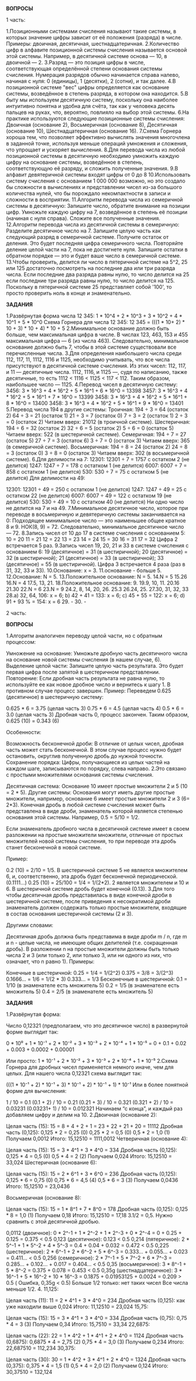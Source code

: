 **ВОПРОСЫ**

1 часть: 

1.Позиционными системами счисления называют такие системы, в которых значение цифры зависит от её положения (разряда) в числе. Примеры: двоичная, десятичная, шестнадцатеричная.
2.Количество цифр в алфавите позиционной системы счисления называется основой этой системы. Например, в десятичной системе основа — 10, в двоичной — 2.
3.Разряд — это позиция цифры в числе, соответствующая определённой степени основания системы счисления. Нумерация разрядов обычно начинается справа налево, начиная с нуля: 0 (единицы), 1 (десятки), 2 (сотни), и так далее.
4.В позиционной системе "вес" цифры определяется как основание системы, возведённое в степень разряда, в котором она находится.
5.В быту мы используем десятичную систему, поскольку она наиболее интуитивно понятна и удобна для счёта, так как у человека десять пальцев на руках, что, вероятно, повлияло на выбор этой системы.
6.На практике используются следующие позиционные системы счисления:
Двоичная (основание 2),
Восьмеричная (основание 8),
Десятичная (основание 10),
Шестнадцатеричная (основание 16).
7.Схема Горнера хороша тем, что позволяет эффективно вычислять значения многочлена в заданной точке, используя меньше операций умножения и сложения, что упрощает и ускоряет вычисления.
8.Для перевода числа из любой позиционной системы в десятичную необходимо умножить каждую цифру на основание системы, возведённое в степень, соответствующую её разряду, и сложить полученные значения.
9.В алфавит девятеричной системы входят цифры от 0 до 8
10.Использовать систему счисления с основанием 1 000 000 возможно, но это создало бы сложности в вычислениях и представлении чисел из-за большого количества нулей, что бы порождало некомпактности в записи и сложности в восприятии.
11.Алгоритм перевода числа из семеричной системы в десятичную:
Запишите число, обратите внимание на позиции цифр.
Умножьте каждую цифру на 7, возведённое в степень её позиции (начиная с нуля справа).
Сложите все полученные значения.
12.Алгоритм перевода числа из десятичной системы в семеричную:
Разделите десятичное число на 7.
Запишите целую часть как следующий разряд в семеричной системе.
Получите остаток от деления. Это будет последняя цифра семеричного числа.
Повторяйте деление целой части на 7, пока не достигнете нуля.
Запишите остатки в обратном порядке — это и будет ваше число в семеричной системе.
13.Чтобы проверить, делится ли число в пятеричной системе на 5^2, 25 или 125 достаточно посмотреть на последние два или три разряда числа. Если последние два разряда равны нулю, то число делится на 25  если последние три разряда равны нулю, то число делится на 125. Поскольку в пятеричной системе 25 представляет собой '100', то просто проверить ноль в конце и знаменательно.

**ЗАДАНИЯ**

1.Развёрнутая форма числа 12 345: 1 * 10^4 + 2 * 10^3 + 3 * 10^2 + 4 * 10^1 + 5 * 10^0
Схема Горнера для числа 12 345: 12 345 = (((1 * 10+ 2) * 10 + 3) * 10 + 4) * 10 + 5
2.Минимальное основание должно быть больше, чем максимальная цифра в числе. В числах 123, 463, 153 и 455 максимальная цифра — 6 (из числа 463). Следовательно, минимальное основание должно быть 7, чтобы в этой системе существовали все перечисленные числа.
3.Для определения наибольшего числа среди 112, 117, 11, 1112, 1116 и 1125, необходимо учитывать, что все числа присутствуют в десятичной системе счисления. Из этих чисел:
112, 117, и 11 — десятичные числа.
1112, 1116, и 1125 —, судя по написанию, также десятичные, то есть 1112 < 1116 < 1125 < 117 < 112.
Таким образом, наибольшее число — 1125.
4.Перевод чисел в десятичную систему:
3456: 3 * 16^3 + 4 * 16^2 + 5 * 16^1 + 6 * 16^0 = 13398
3457: 3 * 16^3 + 4 * 16^2 + 5 * 16^1 + 7 * 16^0 = 13399
3458: 3 * 16^3 + 4 * 16^2 + 5 * 16^1 + 8 * 16^0 = 13400
3458: 3 * 16^3 + 4 * 16^2 + 5 * 16^1 + 9 * 16^0 = 13401
5.Перевод числа 194 в другие системы:
Троичная: 194 ÷ 3 = 64 (остаток 2)
64 ÷ 3 = 21 (остаток 1)
21 ÷ 3 = 7 (остаток 0)
7 ÷ 3 = 2 (остаток 1)
2 ÷ 3 = 0 (остаток 2)
Читаем вверх: 21012 (в троичной системе).
Шестеричная: 194 ÷ 6 = 32 (остаток 2)
32 ÷ 6 = 5 (остаток 2)
5 ÷ 6 = 0 (остаток 5)
Читаем вверх: 522 (в шестеричной системе).
Семеричная: 194 ÷ 7 = 27 (остаток 5)
27 ÷ 7 = 3 (остаток 6)
3 ÷ 7 = 0 (остаток 3)
Читаем вверх: 365 (в семеричной системе).
Восьмеричная: 194 ÷ 8 = 24 (остаток 2)
24 ÷ 8 = 3 (остаток 0)
3 ÷ 8 = 0 (остаток 3)
Читаем вверх: 302 (в восьмеричной системе).
6.Для делимости на 7:
12301: 12301 ÷ 7 = 1757 с остатком 2 (не делится)
1247: 1247 ÷ 7 = 178 с остатком 1 (не делится)
6007: 6007 ÷ 7 = 858 с остатком 1 (не делится)
530: 530 ÷ 7 = 75 с остатком 5 (не делится)
Для делимости на 49:

12301: 12301 ÷ 49 = 250 с остатком 1 (не делится)
1247: 1247 ÷ 49 = 25 с остатком 22 (не делится)
6007: 6007 ÷ 49 = 122 с остатком 19 (не делится)
530: 530 ÷ 49 = 10 с остатком 40 (не делится)
Ни одно число не делится на 7 и на 49.
7.Минимальное десятичное число, которое при переводе в восьмеричную и девятеричную системы заканчивается на 0:
Подходящее минимальное число — это наименьшее общее кратное 8 и 9.
НОК(8, 9) = 72.
Следовательно, минимальное десятичное число — 72.
8.Запись чисел от 10 до 17 в системе счисления с основанием 5:
10 = 20
11 = 21
12 = 22
13 = 23
14 = 24
15 = 30
16 = 31
17 = 32
Цифра 2 встречается 5 раз.
9.Запись чисел 19, 20, 21 и 33 в системе счисления с основанием 6:
19 (десятичное) = 31 (в шестиричной);
20 (десятичное) = 32 (в шестиричной);
21 (десятичное) = 33 (в шестиричной);
33 (десятичное) = 55 (в шестиричной).
Цифра 3 встречается 4 раза (раз в 31, 32, 33 и 33).
10.Основание: x = 3.
11.основание - больше 5.
12.Основание: N = 5.
13.Положительное основание: N = 5.
14.N = 5
15.26
16.N = 4
17.5, 13, 21.
18.Положительное основание: 9.
19.9, 10, 11.
20.16
21.30
22.N = 6
23.N = 9
24.2, 8, 14, 20, 26.
25.3
26.24, 25.
27.30, 31, 32, 33
28.a) 32, 64, 106: x = 6; b) 42 + 41 = 133: x = 6; c) 45 + 55 = 122: x = 6; d) 91 + 93 % = 154: x = 6
29. -
30. -

2 часть:

**ВОПРОСЫ**

1.Алгоритм аналогичен переводу целой части, но с обратным процессом:

Умножение на основание: Умножьте дробную часть десятичного числа на основание новой системы счисления (в нашем случае, 6).
Выделение целой части: Запишите целую часть результата. Это будет первая цифра после запятой в шестеричном представлении.
Повторение: Если дробная часть результата не равна нулю, то используйте ее как новое дробное число и вернитесь к шагу 1. В противном случае процесс завершен.
Пример: Переведем 0.625 (десятичное) в шестеричную систему:

0.625 * 6 = 3.75 (целая часть 3)
0.75 * 6 = 4.5 (целая часть 4)
0.5 * 6 = 3.0 (целая часть 3)
Дробная часть 0, процесс закончен.
Таким образом, 0.625 (10) = 0.343 (6)

Особенности:

Возможность бесконечной дроби: В отличие от целых чисел, дробная часть может стать бесконечной. В этом случае процесс нужно будет остановить, округлив полученную дробь до нужной точности.
Сохранение порядка: Цифры, получающиеся из целых частей на каждом шаге, записываются по порядку, слева направо.
2.Это связано с простыми множителями основания системы счисления.

Десятичная система: Основание 10 имеет простые множители 2 и 5 (10 = 2 * 5).
Другие системы: Основания могут иметь другие простые множители, например, основание 6 имеет простые множители 2 и 3 (6= 2*3).
Конечная дробь в любой системе счисления может быть представлена в виде дроби, знаменатель которой является степенью основания этой системы. Например, 0.5 = 5/10 = 1/2.

Если знаменатель дробного числа в десятичной системе имеет в своем разложении на простые множители множители, отличные от простых множителей новой системы счисления, то при переводе эта дробь станет бесконечной в новой системе.

Пример:

0.2 (10) = 2/10 = 1/5. В шестеричной системе 5 не является множителем 6, и, соответственно, эта дробь будет бесконечной периодической. (0.1111…)
0.25 (10) = 25/100 = 1/4 = 1/(2*2). 2 является множителем и 10 и 6. В шестеричной системе дробь будет конечной (0.13).
3.Для того чтобы десятичная дробь представилась в виде конечной дроби в шестеричной системе, после приведения к несократимой дроби знаменатель должен содержать только простые множители, входящие в состав основания шестеричной системы (2 и 3).

Другими словами:

Десятичная дробь должна быть представима в виде дроби m / n, где m и n - целые числа, не имеющие общих делителей (т.е. сокращенная дробь).
В разложении n на простые множители должны быть только числа 2 и 3 (или только 2, или только 3, или ни одного из них, что означает, что n равно 1).
Примеры:

Конечные в шестеричной:
0.25 = 1/4 = 1/(2^2)
0.375 = 3/8 = 3/(2^3)
0.1666… = 1/6 = 1/(2 * 3)
0.333… = 1/3
Бесконечные в шестеричной:
0.1 = 1/10 (в знаменателе есть множитель 5)
0.2 = 1/5 (в знаменателе есть множитель 5)
0.4 = 2/5 (в знаменателе есть множитель 5)

**ЗАДАНИЯ**

1.Развёрнутая форма:

Число 0,12321 (предполагаем, что это десятичное число) в развернутой форме выглядит так:

0 * 10⁰ + 1 * 10⁻¹ + 2 * 10⁻² + 3 * 10⁻³ + 2 * 10⁻⁴ + 1 * 10⁻⁵ = 0 + 0.1 + 0.02 + 0.003 + 0.0002 + 0.00001

Или просто: 1 * 10⁻¹ + 2 * 10⁻² + 3 * 10⁻³ + 2 * 10⁻⁴ + 1 * 10⁻⁵
2.Схема Горнера для дробных чисел применяется немного иначе, чем для целых. Для нашего числа 0,12321 схема выглядит так:

(((1 * 10⁻¹ + 2) * 10⁻¹ + 3) * 10⁻¹ + 2) * 10⁻¹ + 1) * 10⁻¹
Или в более понятной форме для вычисления:

1 / 10 = 0.1
(0.1 + 2) / 10 = 0.21
(0.21 + 3) / 10 = 0.321
(0.321 + 2) / 10 = 0.03231
(0.03231+ 1) / 10 = 0.012321
Начинаем “с конца”, и каждый раз добавляем цифру и делим на 10.
2.Двоичная (основание 2):

Целая часть (15): 15 = 8 + 4 + 2 + 1 = 23 + 22 + 21 + 20 = 11112
Дробная часть (0,125): 0,125 * 2 = 0,25 (0) 0,25 * 2 = 0,5 (0) 0,5 * 2 = 1,0 (1) Получаем 0,0012
Итого: 15,12510 = 1111,0012
Четверичная (основание 4):

Целая часть (15): 15 = 3 * 4^1 + 3 * 4^0 = 334
Дробная часть (0,125): 0,125 * 4 = 0,5 (0) 0,5 * 4 = 2 (2) Получаем 0,024
Итого: 15,12510 = 33,024
Шестеричная (основание 6):

Целая часть (15): 15 = 2 * 6^1 + 3 * 6^0 = 236
Дробная часть (0,125): 0,125 * 6 = 0,75 (0) 0,75 * 6 = 4,5 (4) 0,5 * 6 = 3 (3) Получаем 0,0436
Итого: 15,12510 = 23,0436

Восьмеричная (основание 8):

Целая часть (15): 15 = 1 * 8^1 + 7 * 8^0 = 178
Дробная часть (0,125): 0,125 * 8 = 1,0 (1) Получаем 0,18
Итого: 15,12510 = 17,18
3.1/2 = 0,5. Нужно сравнить с этой десятичной дробью.

0,0112 (двоичное): 0 * 2^-1 + 1 * 2^-2 + 1 * 2^-3 + 0 * 2^-4 = 0 + 0.25 + 0.125 = 0.375 < 0.5
0,123 (десятичное): 0.123 < 0.5
0,214 (пятеричное): 2 * 5^-1 + 1 * 5^-2 + 4 * 5^-3 = 0.4 + 0.04 + 0.032 = 0.472 < 0.5
0,225 (шестеричное): 2 * 6^-1 + 2 * 6^-2 + 5 * 6^-3 = 0.333… + 0.055… + 0.023 = 0.411… < 0.5
0,256 (семеричное): 2 * 7^-1 + 5 * 7^-2 + 6 * 7^-3 = 0.285… + 0.102… + 0.017 = 0.404… < 0.5
0,35 (восьмеричное): 3 * 8^-1 + 5 * 8^-2 = 0.375 + 0.078 = 0.453 < 0.5
0,35g (шестнадцатеричное): 3 * 16^-1 + 5 * 16^-2 + 10 * 16^-3 = 0.1875 + 0.01953125 + 0.0024 = 0.209 > 0.5 ( Ошибка, 0,35g < 0.5)
Больше 1/2 только: нет таких чисел Все числа меньше 1/2.
4. 11,125:

Целая часть (11): 11 = 2 * 4^1 + 3 * 4^0 = 234
Дробная часть (0,125): как уже находили выше 0,024
Итого: 11,12510 = 23,024
15,75:

Целая часть (15): 15 = 3 * 4^1 + 3 * 4^0 = 334
Дробная часть (0,75): 0,75 * 4 = 3 (3) Получаем 0,34
Итого: 15,7510 = 33,34
22,6875:

Целая часть (22): 22 = 1 * 4^2 + 1 * 4^1 + 2 * 4^0 = 1124
Дробная часть (0,6875): 0,6875 * 4 = 2,75 (2) 0,75 * 4 = 3,0 (3) Получаем 0,234
Итого: 22,687510 = 112,234
30,375:

Целая часть (30): 30 = 1 * 4^2 + 3 * 4^1 + 2 * 4^0 = 1324
Дробная часть (0,375): 0,375 * 4 = 1,5 (1) 0,5 * 4 = 2,0 (2) Получаем 0,124
Итого: 30,37510 = 132,124